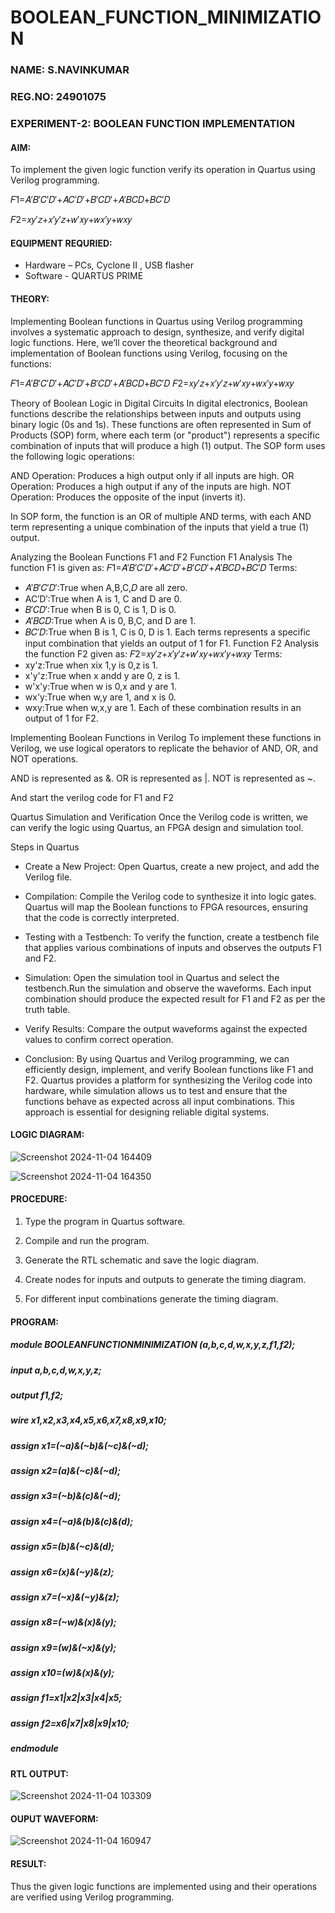 # BOOLEAN_FUNCTION_MINIMIZATION
### NAME: S.NAVINKUMAR
### REG.NO: 24901075
### EXPERIMENT-2: BOOLEAN FUNCTION IMPLEMENTATION

#### AIM:
To implement the given logic function verify its operation in Quartus using Verilog programming.

𝐹1=𝐴′𝐵′𝐶′𝐷′+𝐴𝐶′𝐷′+𝐵′𝐶𝐷′+𝐴′𝐵𝐶𝐷+𝐵𝐶′𝐷

𝐹2=𝑥𝑦′𝑧+𝑥′𝑦′𝑧+𝑤′𝑥𝑦+𝑤𝑥′𝑦+𝑤𝑥𝑦
#### EQUIPMENT REQURIED:

* Hardware – PCs, Cyclone II , USB flasher
* Software - QUARTUS PRIME

#### THEORY:

Implementing Boolean functions in Quartus using Verilog programming involves a systematic approach to design, synthesize, and verify digital logic functions. Here, we’ll cover the theoretical background and implementation of Boolean functions using Verilog, focusing on the functions:

𝐹1=𝐴′𝐵′𝐶′𝐷′+𝐴𝐶′𝐷′+𝐵′𝐶𝐷′+𝐴′𝐵𝐶𝐷+𝐵𝐶′𝐷
𝐹2=𝑥𝑦′𝑧+𝑥′𝑦′𝑧+𝑤′𝑥𝑦+𝑤𝑥′𝑦+𝑤𝑥𝑦

Theory of Boolean Logic in Digital Circuits
In digital electronics, Boolean functions describe the relationships between inputs and outputs using binary logic (0s and 1s). These functions are often represented in Sum of Products (SOP) form, where each term (or "product") represents a specific combination of inputs that will produce a high (1) output. The SOP form uses the following logic operations:

AND Operation: Produces a high output only if all inputs are high.
OR Operation: Produces a high output if any of the inputs are high.
NOT Operation: Produces the opposite of the input (inverts it).

In SOP form, the function is an OR of multiple AND terms, with each AND term representing a unique combination of the inputs that yield a true (1) output.

Analyzing the Boolean Functions F1 and F2
Function F1 Analysis
The function F1 is given as:
    𝐹1=𝐴′𝐵′𝐶′𝐷′+𝐴𝐶′𝐷′+𝐵′𝐶𝐷′+𝐴′𝐵𝐶𝐷+𝐵𝐶′𝐷
Terms:
  * 𝐴′𝐵′𝐶′𝐷′:True when A,B,C,𝐷 are all zero.
  * AC′D′:True when A is 1, C and D are 0.
  * 𝐵′𝐶𝐷′:True when B is 0, C is 1, D is 0.
  * 𝐴′𝐵𝐶𝐷:True when A is 0, B,C, and D are 1.
  * 𝐵𝐶′𝐷:True when B is 1, C is 0, D is 1.
Each terms represents a specific input combination that yields an output of 1 for F1.
Function F2 Analysis
the function F2 given as:
   𝐹2=𝑥𝑦′𝑧+𝑥′𝑦′𝑧+𝑤′𝑥𝑦+𝑤𝑥′𝑦+𝑤𝑥𝑦
Terms:
  * xy'z:True when xix 1,y is 0,z is 1.
  * x'y'z:True when x andd y are 0, z is 1.
  * w'x'y:True when w is 0,x and y are 1.
  * wx'y:True when w,y are 1, and x is 0.
  * wxy:True when w,x,y are 1.
Each of these combination results in an output of 1 for F2.

Implementing Boolean Functions in Verilog
To implement these functions in Verilog, we use logical operators to replicate the behavior of AND, OR, and NOT operations.

AND is represented as &.
OR is represented as |.
NOT is represented as ~.

And start the verilog code for F1 and F2

Quartus Simulation and Verification
Once the Verilog code is written, we can verify the logic using Quartus, an FPGA design and simulation tool.

Steps in Quartus
* Create a New Project: Open Quartus, create a new project, and add the Verilog file.
* Compilation: Compile the Verilog code to synthesize it into logic gates. Quartus will map the Boolean functions to FPGA resources, ensuring that the code is correctly interpreted.
* Testing with a Testbench: To verify the function, create a testbench file that applies various combinations of inputs and observes the outputs F1 and F2.
* Simulation: Open the simulation tool in Quartus and select the testbench.Run the simulation and observe the waveforms. Each input combination should produce the expected result for F1 and F2 as per the truth table.
* Verify Results: Compare the output waveforms against the expected values to confirm correct operation.

* Conclusion:
  By using Quartus and Verilog programming, we can efficiently design, implement, and verify Boolean functions like F1 and 
F2. Quartus provides a platform for synthesizing the Verilog code into hardware, while simulation allows us to test and ensure that the functions behave as expected across all input combinations. This approach is essential for designing reliable digital systems.

#### LOGIC DIAGRAM:
![Screenshot 2024-11-04 164409](https://github.com/user-attachments/assets/1e71f893-9c6f-4f18-8fda-9c47bc835bfc)

![Screenshot 2024-11-04 164350](https://github.com/user-attachments/assets/488cdb05-9e50-4548-8021-4381ce8b1ca5)

#### PROCEDURE:

1.	Type the program in Quartus software.

2.	Compile and run the program.

3.	Generate the RTL schematic and save the logic diagram.

4.	Create nodes for inputs and outputs to generate the timing diagram.

5.	For different input combinations generate the timing diagram.


#### PROGRAM:
##### module BOOLEANFUNCTIONMINIMIZATION (a,b,c,d,w,x,y,z,f1,f2);
##### input a,b,c,d,w,x,y,z;
##### output f1,f2;
##### wire x1,x2,x3,x4,x5,x6,x7,x8,x9,x10;
##### assign x1=(~a)&(~b)&(~c)&(~d);
##### assign x2=(a)&(~c)&(~d);
##### assign x3=(~b)&(c)&(~d);
##### assign x4=(~a)&(b)&(c)&(d);
##### assign x5=(b)&(~c)&(d);
##### assign x6=(x)&(~y)&(z);
##### assign x7=(~x)&(~y)&(z);
##### assign x8=(~w)&(x)&(y);
##### assign x9=(w)&(~x)&(y);
##### assign x10=(w)&(x)&(y);
##### assign f1=x1|x2|x3|x4|x5;
##### assign f2=x6|x7|x8|x9|x10;
##### endmodule

#### RTL OUTPUT:
![Screenshot 2024-11-04 103309](https://github.com/user-attachments/assets/8ba8ab3d-29bd-415b-ac87-e0d700072add)

#### OUPUT WAVEFORM:
![Screenshot 2024-11-04 160947](https://github.com/user-attachments/assets/ddc50ce3-c8e1-466c-8af7-e409f5673f7f)

#### RESULT:

Thus the given logic functions are implemented using and their operations are verified using Verilog programming.

